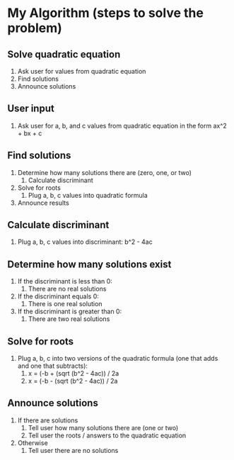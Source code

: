 # My Algorithm (steps to solve the problem)

## Solve quadratic equation
1. Ask user for values from quadratic equation
2. Find solutions
3. Announce solutions

## User input
1. Ask user for a, b, and c values from quadratic equation in the form ax^2 + bx + c

## Find solutions
1. Determine how many solutions there are (zero, one, or two)
    1. Calculate discriminant
2. Solve for roots
    1. Plug a, b, c values into quadratic formula
3. Announce results

## Calculate discriminant
1. Plug a, b, c values into discriminant: b^2 - 4ac

## Determine how many solutions exist
1. If the discriminant is less than 0:
    1. There are no real solutions
2. If the discriminant equals 0:
    1. There is one real solution
3. If the discriminant is greater than 0:
    1. There are two real solutions
    
## Solve for roots
1. Plug a, b, c into two versions of the quadratic formula (one that adds and one that subtracts):
    1. x = (-b + (sqrt (b^2 - 4ac)) / 2a
    2. x = (-b - (sqrt (b^2 - 4ac)) / 2a

## Announce solutions
1. If there are solutions
    1. Tell user how many solutions there are (one or two)
    2. Tell user the roots / answers to the quadratic equation
2. Otherwise
    1. Tell user there are no solutions